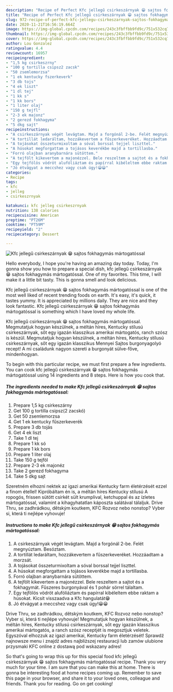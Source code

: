 ```yaml
---
description: "Recipe of Perfect Kfc jellegű csirkeszárnyak 😁 sajtos fokhagymás mártogatóssal"
title: "Recipe of Perfect Kfc jellegű csirkeszárnyak 😁 sajtos fokhagymás mártogatóssal"
slug: 972-recipe-of-perfect-kfc-jellegu-csirkeszarnyak-sajtos-fokhagymas-martogatossal
date: 2020-11-21T16:56:19.664Z
image: https://img-global.cpcdn.com/recipes/243c3fbffbb9fd9c/751x532cq70/kfc-jellegu-csirkeszarnyak-😁-sajtos-fokhagymas-martogatossal-recept-foto.jpg
thumbnail: https://img-global.cpcdn.com/recipes/243c3fbffbb9fd9c/751x532cq70/kfc-jellegu-csirkeszarnyak-😁-sajtos-fokhagymas-martogatossal-recept-foto.jpg
cover: https://img-global.cpcdn.com/recipes/243c3fbffbb9fd9c/751x532cq70/kfc-jellegu-csirkeszarnyak-😁-sajtos-fokhagymas-martogatossal-recept-foto.jpg
author: Lou Gonzalez
ratingvalue: 4.4
reviewcount: 16957
recipeingredient:
- "1,5 kg csirkeszrny"
- "100 g tortilla csipsz2 zacsk"
- "50 zsemlemorzsa"
- "1 ek kentucky fszerkeverk"
- "3 db tojs"
- "4 ek liszt"
- "1 dl tej"
- "1 kk s"
- "1 kk bors"
- "1 liter olaj"
- "150 g tejfl"
- "2-3 ek majonz"
- "2 gerezd fokhagyma"
- "5 dkg sajt"
recipeinstructions:
- "A csirkeszárnyak végét levágtam. Majd a forgónál 2-be. Felét megnyúztam. Besóztam."
- "A tortillát ledaráltam, hozzákevertem a fűszerkeveréket. Hozzáadtam a morzsát."
- "A tojásokat összeturmixoltam a sóval borssal tejjel liszttel."
- "A húsokat megforgattam a tojásos keverékbe majd a tortillasba."
- "Forró olajban aranybarnára sütöttem."
- "A tejfölt kikevertem a majonézzel. Bele reszeltem a sajtot és a fokhagymát. Fűszeres burgonyával és 1 pohár sörrel tálaltam."
- "Egy tejfölös vödröt alufóliáztam és papírral kibéleltem ebbe raktam a húsokat. Kicsit visszaadva a Kfc hangulatát😁"
- "Jó étvágyat a meccshez vagy csak úgy!😀😀"
categories:
- Recipe
tags:
- kfc
- jelleg
- csirkeszrnyak

katakunci: kfc jelleg csirkeszrnyak 
nutrition: 138 calories
recipecuisine: American
preptime: "PT26M"
cooktime: "PT59M"
recipeyield: "2"
recipecategory: Dessert

---
```



![Kfc jellegű csirkeszárnyak 😁 sajtos fokhagymás mártogatóssal](https://img-global.cpcdn.com/recipes/243c3fbffbb9fd9c/751x532cq70/kfc-jellegu-csirkeszarnyak-😁-sajtos-fokhagymas-martogatossal-recept-foto.jpg)

Hello everybody, I hope you're having an amazing day today. Today, I'm gonna show you how to prepare a special dish, kfc jellegű csirkeszárnyak 😁 sajtos fokhagymás mártogatóssal. One of my favorites. This time, I will make it a little bit tasty. This is gonna smell and look delicious.

Kfc jellegű csirkeszárnyak 😁 sajtos fokhagymás mártogatóssal is one of the most well liked of recent trending foods on earth. It's easy, it's quick, it tastes yummy. It is appreciated by millions daily. They are nice and they look fantastic. Kfc jellegű csirkeszárnyak 😁 sajtos fokhagymás mártogatóssal is something which I have loved my whole life.

Kfc jellegű csirkeszárnyak 😁 sajtos fokhagymás mártogatóssal. Megmutatjuk hogyan készülnek, a méltán híres, Kentucky stílusú csirkeszárnyak, sőt egy igazán klasszikus amerikai mártogatós, ranch szósz is készül. Megmutatjuk hogyan készülnek, a méltán híres, Kentucky stílusú csirkeszárnyak, sőt egy igazán klasszikus Mennyei Sajtos burgonyagolyó recept! A mi családunk nagyon szereti a burgonyát sülve-főve, mindenhogyan.


To begin with this particular recipe, we must first prepare a few ingredients. You can cook kfc jellegű csirkeszárnyak 😁 sajtos fokhagymás mártogatóssal using 14 ingredients and 8 steps. Here is how you cook that.

<!--inarticleads1-->

##### The ingredients needed to make Kfc jellegű csirkeszárnyak 😁 sajtos fokhagymás mártogatóssal:

1. Prepare 1,5 kg csirkeszárny
1. Get 100 g tortilla csipsz(2 zacskó)
1. Get 50 zsemlemorzsa
1. Get 1 ek kentucky fűszerkeverék
1. Prepare 3 db tojás
1. Get 4 ek liszt
1. Take 1 dl tej
1. Prepare 1 kk só
1. Prepare 1 kk bors
1. Prepare 1 liter olaj
1. Take 150 g tejföl
1. Prepare 2-3 ek majonéz
1. Take 2 gerezd fokhagyma
1. Take 5 dkg sajt


Szeretném elhozni nektek az igazi amerikai Kentucky farm életérzését ezzel a finom étellel! Kipróbáltam én is, a méltán híres Kentucky stílusú A ropogós, frissen sütött csirkét sült krumplival, ketchuppal és az ízletes mártogatóssal, valamint a kihagyhatatlan káposzta salátával tálaljuk. Drive Thru, se zadhrádkou, dětským koutkem, KFC Rozvoz nebo nonstop? Vyber si, která ti nejlépe vyhovuje! 

<!--inarticleads2-->

##### Instructions to make Kfc jellegű csirkeszárnyak 😁 sajtos fokhagymás mártogatóssal:

1. A csirkeszárnyak végét levágtam. Majd a forgónál 2-be. Felét megnyúztam. Besóztam.
1. A tortillát ledaráltam, hozzákevertem a fűszerkeveréket. Hozzáadtam a morzsát.
1. A tojásokat összeturmixoltam a sóval borssal tejjel liszttel.
1. A húsokat megforgattam a tojásos keverékbe majd a tortillasba.
1. Forró olajban aranybarnára sütöttem.
1. A tejfölt kikevertem a majonézzel. Bele reszeltem a sajtot és a fokhagymát. Fűszeres burgonyával és 1 pohár sörrel tálaltam.
1. Egy tejfölös vödröt alufóliáztam és papírral kibéleltem ebbe raktam a húsokat. Kicsit visszaadva a Kfc hangulatát😁
1. Jó étvágyat a meccshez vagy csak úgy!😀😀


Drive Thru, se zadhrádkou, dětským koutkem, KFC Rozvoz nebo nonstop? Vyber si, která ti nejlépe vyhovuje! Megmutatjuk hogyan készülnek, a méltán híres, Kentucky stílusú csirkeszárnyak, sőt egy igazán klasszikus amerikai mártogatós, a ranch szósz receptjét is megosztjuk veletek. Egyszóval elhozzuk az igazi amerikai, Kentucky farm életérzését! Sprawdź najnowsze menu i znajdź adres najbliższej restauracji lub zamów ulubione przysmaki KFC online z dostawą pod wskazany adres! 

So that's going to wrap this up for this special food kfc jellegű csirkeszárnyak 😁 sajtos fokhagymás mártogatóssal recipe. Thank you very much for your time. I am sure that you can make this at home. There is gonna be interesting food at home recipes coming up. Remember to save this page in your browser, and share it to your loved ones, colleague and friends. Thank you for reading. Go on get cooking!
